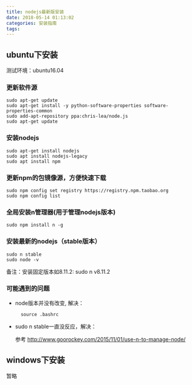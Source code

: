 ```yaml
---
title: nodejs最新版安装
date: 2018-05-14 01:13:02
categories: 安装指南
tags: 
---
```


## ubuntu下安装

测试环境：ubuntu16.04

### 更新软件源
    sudo apt-get update
    sudo apt-get install -y python-software-properties software-properties-common
    sudo add-apt-repository ppa:chris-lea/node.js
    sudo apt-get update
<!-- more -->
### 安装nodejs
    sudo apt-get install nodejs
    sudo apt install nodejs-legacy
    sudo apt install npm

### 更新npm的包镜像源，方便快速下载
    sudo npm config set registry https://registry.npm.taobao.org
    sudo npm config list

### 全局安装n管理器(用于管理nodejs版本)
    sudo npm install n -g

### 安装最新的nodejs（stable版本）
    sudo n stable
    sudo node -v
备注：安装固定版本如8.11.2: sudo n v8.11.2
### 可能遇到的问题
* node版本并没有改变, 解决：

        source .bashrc
    

* sudo n stable一直没反应，解决：

    参考 http://www.goorockey.com/2015/11/01/use-n-to-manage-node/

## windows下安装
暂略